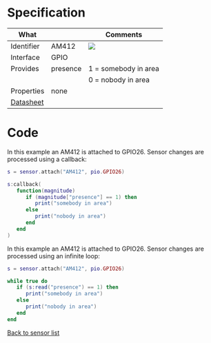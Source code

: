 # Specification

| What         |             | Comments                   |
|--------------|-------------|----------------------------|
| Identifier   | AM412       | ![](http://git.whitecatboard.org/AM412.png)                           |
| Interface    | GPIO        |                            |
| Provides     | presence    | 1 = somebody in area       |
|              |             | 0 = nobody in area         |
| Properties   | none        |                            |
| [Datasheet](http://aitendo3.sakura.ne.jp/aitendo_data/product_img/sensor/AM412/Am412.pdf)    |             |                            |


# Code

In this example an AM412 is attached to GPIO26. Sensor changes are processed using a callback:
```lua
s = sensor.attach("AM412", pio.GPIO26)

s:callback(
   function(magnitude)
      if (magnitude["presence"] == 1) then
         print("somebody in area")
      else
         print("nobody in area")
      end
   end
)
```

In this example an AM412 is attached to GPIO26. Sensor changes are processed using an infinite loop:
```lua
s = sensor.attach("AM412", pio.GPIO26)

while true do
   if (s:read("presence") == 1) then
      print("somebody in area")
   else
      print("nobody in area")
   end
end
```

[Back to sensor list](https://github.com/whitecatboard/Lua-RTOS-ESP32/wiki/Sensor-module#supported-sensors)